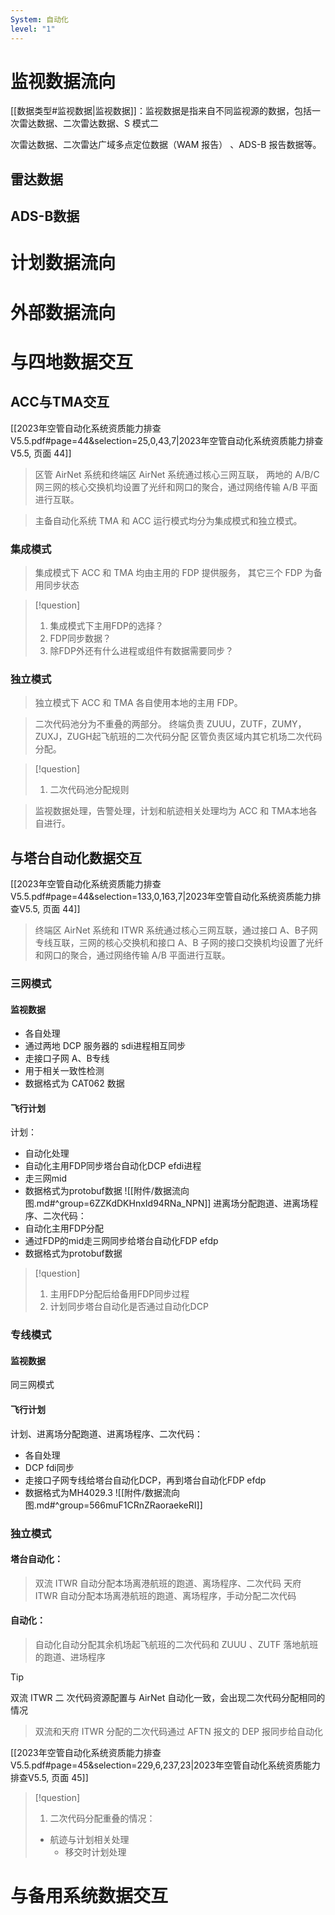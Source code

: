 ```yaml
---
System: 自动化
level: "1"
---
```

# 监视数据流向

[[数据类型#监视数据|监视数据]]：监视数据是指来自不同监视源的数据，包括一次雷达数据、二次雷达数据、S 模式二

次雷达数据、二次雷达广域多点定位数据（WAM 报告） 、ADS-B 报告数据等。

## 雷达数据


## ADS-B数据

# 计划数据流向

# 外部数据流向

# 与四地数据交互
## ACC与TMA交互
[[2023年空管自动化系统资质能力排查V5.5.pdf#page=44&selection=25,0,43,7|2023年空管自动化系统资质能力排查V5.5, 页面 44]]

> 区管 AirNet 系统和终端区 AirNet 系统通过核心三网互联， 两地的 A/B/C 网三网的核心交换机均设置了光纤和网口的聚合，通过网络传输 A/B 平面进行互联。

> 主备自动化系统 TMA 和 ACC 运行模式均分为集成模式和独立模式。
### 集成模式

>集成模式下 ACC 和 TMA 均由主用的 FDP 提供服务， 其它三个 FDP 为备用同步状态

>[!question]
>1. 集成模式下主用FDP的选择？
>2. FDP同步数据？
>3. 除FDP外还有什么进程或组件有数据需要同步？
### 独立模式

>独立模式下 ACC 和 TMA 各自使用本地的主用 FDP。

>二次代码池分为不重叠的两部分。
  终端负责 ZUUU，ZUTF，ZUMY，ZUXJ，ZUGH起飞航班的二次代码分配
  区管负责区域内其它机场二次代码分配。

>[!question]
>1. 二次代码池分配规则

>监视数据处理，告警处理，计划和航迹相关处理均为 ACC 和 TMA本地各自进行。
## 与塔台自动化数据交互
[[2023年空管自动化系统资质能力排查V5.5.pdf#page=44&selection=133,0,163,7|2023年空管自动化系统资质能力排查V5.5, 页面 44]]

> 终端区 AirNet 系统和 ITWR 系统通过核心三网互联，通过接口 A、B子网专线互联，三网的核心交换机和接口 A、B 子网的接口交换机均设置了光纤和网口的聚合，通过网络传输 A/B 平面进行互联。
### 三网模式
#### 监视数据
- 各自处理
- 通过两地 DCP 服务器的 sdi进程相互同步
- 走接口子网 A、B专线
- 用于相关一致性检测
- 数据格式为 CAT062 数据
#### 飞行计划
计划：
- 自动化处理
- 自动化主用FDP同步塔台自动化DCP efdi进程
- 走三网mid
- 数据格式为protobuf数据
![[附件/数据流向图.md#^group=6ZZKdDKHnxId94RNa_NPN]]
进离场分配跑道、进离场程序、二次代码：
- 自动化主用FDP分配
- 通过FDP的mid走三网同步给塔台自动化FDP efdp
- 数据格式为protobuf数据
>[!question]
>1. 主用FDP分配后给备用FDP同步过程
>2. 计划同步塔台自动化是否通过自动化DCP

### 专线模式
#### 监视数据
同三网模式
#### 飞行计划
计划、进离场分配跑道、进离场程序、二次代码：
- 各自处理
- DCP fdi同步
- 走接口子网专线给塔台自动化DCP，再到塔台自动化FDP efdp
- 数据格式为MH4029.3
![[附件/数据流向图.md#^group=566muF1CRnZRaoraekeRI]]
### 独立模式
#### 塔台自动化：
> 双流 ITWR 自动分配本场离港航班的跑道、离场程序、二次代码
   天府 ITWR 自动分配本场离港航班的跑道、离场程序，手动分配二次代码

#### 自动化：
> 自动化自动分配其余机场起飞航班的二次代码和 ZUUU 、ZUTF 落地航班的跑道、进场程序

>[!tip]
> 双流 ITWR 二 次代码资源配置与 AirNet 自动化一致，会出现二次代码分配相同的情况

> 双流和天府 ITWR 分配的二次代码通过 AFTN 报文的 DEP 报同步给自动化

[[2023年空管自动化系统资质能力排查V5.5.pdf#page=45&selection=229,6,237,23|2023年空管自动化系统资质能力排查V5.5, 页面 45]]

>[!question]
>1. 二次代码分配重叠的情况：
  >  - 航迹与计划相关处理
>    - 移交时计划处理
# 与备用系统数据交互